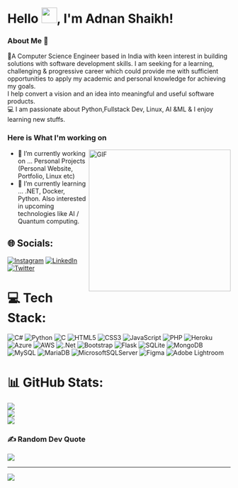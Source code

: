 # Hello <img src="https://github.com/TheDudeThatCode/TheDudeThatCode/blob/master/Assets/Hi.gif" width="35px">, I'm Adnan Shaikh!

### About Me 🚀

👨‍A Computer Science Engineer based in India with keen interest in building solutions with software development skills. I am seeking for a learning, challenging & progressive career which could provide me with sufficient opportunities to apply my academic and personal knowledge for achieving my goals.</br>
I help convert a vision and an idea into meaningful and useful software products. </br>
💻 I am passionate about Python,Fullstack Dev, Linux, AI &ML & I enjoy learning new stuffs. </br>

### Here is What I'm working on

   <img align="right" alt="GIF" src="https://github.com/abhisheknaiidu/abhisheknaiidu/blob/master/code.gif?raw=true" width="320" />

- 🔭 I’m currently working on ... Personal Projects (Personal Website, Portfolio, Linux etc)
- 🌱 I’m currently learning ... .NET, Docker, Python. Also interested in upcoming technologies like AI / Quantum computing.

## 🌐 Socials:

[![Instagram](https://img.shields.io/badge/Instagram-%23E4405F.svg?logo=Instagram&logoColor=white)](https://instagram.com/_ad_shaikh_) [![LinkedIn](https://img.shields.io/badge/LinkedIn-%230077B5.svg?logo=linkedin&logoColor=white)](https://linkedin.com/in/adnan-shaikh-0909) [![Twitter](https://img.shields.io/badge/Twitter-%231DA1F2.svg?logo=Twitter&logoColor=white)](https://twitter.com/AdnansShaikh)

# 💻 Tech Stack:

![C#](https://img.shields.io/badge/c%23-%23239120.svg?style=flat&logo=c-sharp&logoColor=white) ![Python](https://img.shields.io/badge/python-3670A0?style=flat&logo=python&logoColor=ffdd54) ![C](https://img.shields.io/badge/c-%2300599C.svg?style=flat&logo=c&logoColor=white) ![HTML5](https://img.shields.io/badge/html5-%23E34F26.svg?style=flat&logo=html5&logoColor=white) ![CSS3](https://img.shields.io/badge/css3-%231572B6.svg?style=flat&logo=css3&logoColor=white) ![JavaScript](https://img.shields.io/badge/javascript-%23323330.svg?style=flat&logo=javascript&logoColor=%23F7DF1E) ![PHP](https://img.shields.io/badge/php-%23777BB4.svg?style=flat&logo=php&logoColor=white) ![Heroku](https://img.shields.io/badge/heroku-%23430098.svg?style=flat&logo=heroku&logoColor=white) ![Azure](https://img.shields.io/badge/azure-%230072C6.svg?style=flat&logo=azure-devops&logoColor=white) ![AWS](https://img.shields.io/badge/AWS-%23FF9900.svg?style=flat&logo=amazon-aws&logoColor=white) ![.Net](https://img.shields.io/badge/.NET-5C2D91?style=flat&logo=.net&logoColor=white) ![Bootstrap](https://img.shields.io/badge/bootstrap-%23563D7C.svg?style=flat&logo=bootstrap&logoColor=white) ![Flask](https://img.shields.io/badge/flask-%23000.svg?style=flat&logo=flask&logoColor=white) ![SQLite](https://img.shields.io/badge/sqlite-%2307405e.svg?style=flat&logo=sqlite&logoColor=white) ![MongoDB](https://img.shields.io/badge/MongoDB-%234ea94b.svg?style=flat&logo=mongodb&logoColor=white) ![MySQL](https://img.shields.io/badge/mysql-%2300f.svg?style=flat&logo=mysql&logoColor=white) ![MariaDB](https://img.shields.io/badge/MariaDB-003545?style=flat&logo=mariadb&logoColor=white) ![MicrosoftSQLServer](https://img.shields.io/badge/Microsoft%20SQL%20Sever-CC2927?style=flat&logo=microsoft%20sql%20server&logoColor=white) ![Figma](https://img.shields.io/badge/figma-%23F24E1E.svg?style=flat&logo=figma&logoColor=white) ![Adobe Lightroom](https://img.shields.io/badge/Adobe%20Lightroom-31A8FF.svg?style=flat&logo=Adobe%20Lightroom&logoColor=white)

# 📊 GitHub Stats:

![](https://github-readme-stats.vercel.app/api?username=Ad-Shaikh&theme=algolia&hide_border=false&include_all_commits=true&count_private=true)<br/>
![](https://github-readme-streak-stats.herokuapp.com/?user=Ad-Shaikh&theme=algolia&hide_border=false)<br/>
![](https://github-readme-stats.vercel.app/api/top-langs/?username=Ad-Shaikh&theme=algolia&hide_border=false&include_all_commits=true&count_private=true&layout=compact)

### ✍️ Random Dev Quote

![](https://quotes-github-readme.vercel.app/api?type=horizontal&theme=tokyonight)

---

[![](https://visitcount.itsvg.in/api?id=Ad-Shaikh&icon=5&color=1)](https://visitcount.itsvg.in)

<!-- Proudly created with GPRM ( https://gprm.itsvg.in ) -->
